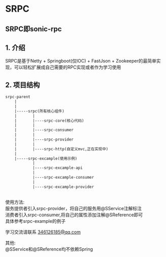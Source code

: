 # SRPC
## SRPC即sonic-rpc
## 1. 介绍 
SRPC是基于Netty + Springboot(仅IOC) + FastJson + Zookeeper的最简单实现，可以轻松扩展成自己需要的RPC实现或者作为学习使用

## 2. 项目结构
``` xml
srpc-parent
    |
    |
    |-----srpc(所有核心组件)
    |		|
    |		|----srpc-core(核心代码)
    |		|
    |		|----srpc-consumer
    |		|
    |		|----srpc-provider
    |		|
    |		|----srpc-http(自定义mvc,正在实现中)
    |
    |-----srpc-excample(使用示例)
    		|
    		|----srpc-excample-api
    		|
    		|----srpc-excample-consumer
    		|	
    		|----srpc-excample-provider
    
```





使用方法:  
服务提供者引入srpc-provider，将自己的服务用@SService注解标注  
消费者引入srpc-consumer,将自己的属性添加注解@SReference即可  
具体参考srpc-example的例子

学习交流请联系 346126185@qq.com

其他:  
@SService和@SReference均不依赖Spring